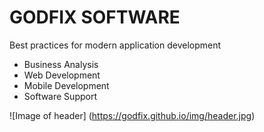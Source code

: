 # **GODFIX SOFTWARE**
Best practices for modern application development

* Business Analysis
* Web Development
* Mobile Development
* Software Support

![Image of header]
(https://godfix.github.io/img/header.jpg)
